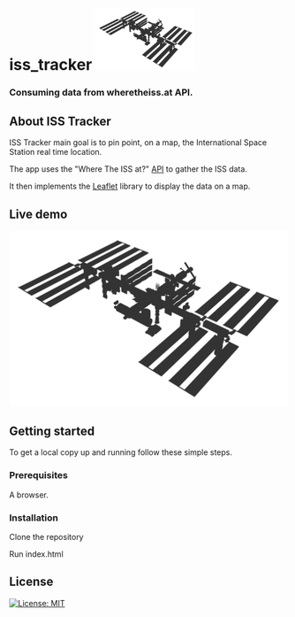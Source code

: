 # iss_tracker <img id="iss_svg" width=180px src="./iss.svg" alt="IssImage">

<h3>
Consuming data from wheretheiss.at API.
</h3>

## About ISS Tracker

ISS Tracker main goal is to pin point, on a map, the International Space Station real time location.

The app uses the "Where The ISS at?" [API](https://wheretheiss.at/w/developer) to gather the ISS data.

It then implements the [Leaflet](https://leafletjs.com/) library to display the data on a map.

## Live demo

[![ISS Tracker](/iss.svg)](https://ricano.github.io/iss_tracker/)



## Getting started

To get a local copy up and running follow these simple steps.

### Prerequisites

A browser. 


### Installation

Clone the repository

Run index.html


## License

   [![License: MIT](https://img.shields.io/badge/License-MIT-yellow.svg)](https://opensource.org/licenses/MIT)

